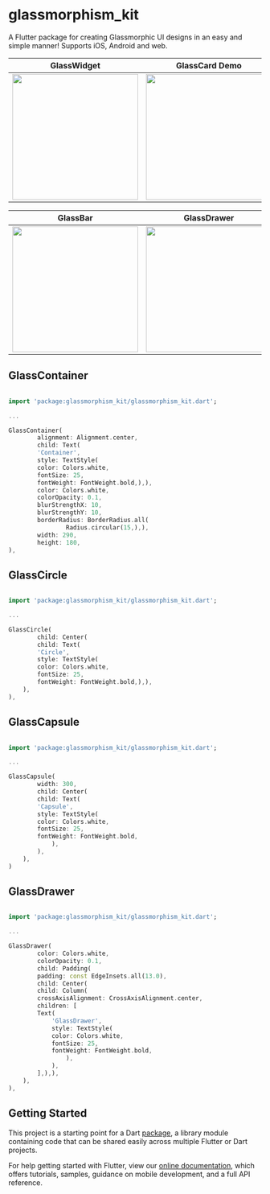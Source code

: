 # glassmorphism_kit 
 
A Flutter package for creating Glassmorphic UI designs in an easy and simple manner! Supports iOS, Android and web.

GlassWidget             |  GlassCard Demo
:-------------------------:|:-------------------------:
<img src="https://user-images.githubusercontent.com/58139175/108697570-0a30a080-7529-11eb-9977-b5d7390e535b.jpg?raw=true" width="250">  |  <img src="https://user-images.githubusercontent.com/58139175/108697593-13217200-7529-11eb-8883-6ebcb690f2c2.jpg?raw=true)" width="250">

GlassBar             |  GlassDrawer
:-------------------------:|:-------------------------:
<img src="https://user-images.githubusercontent.com/58139175/108697583-0ef55480-7529-11eb-8606-2a52ceec36db.jpg?raw=true" width="250">  |  <img src="https://user-images.githubusercontent.com/58139175/108697586-1157ae80-7529-11eb-9f53-7ef44007e67f.jpg?raw=true)" width="250">

## GlassContainer

```dart

import 'package:glassmorphism_kit/glassmorphism_kit.dart';

...

GlassContainer(
        alignment: Alignment.center,
        child: Text(
        'Container',
        style: TextStyle(
        color: Colors.white,
        fontSize: 25,
        fontWeight: FontWeight.bold,),),
        color: Colors.white,
        colorOpacity: 0.1,
        blurStrengthX: 10,
        blurStrengthY: 10,
        borderRadius: BorderRadius.all(
                Radius.circular(15,),),
        width: 290,
        height: 180,
),

```

## GlassCircle

```dart

import 'package:glassmorphism_kit/glassmorphism_kit.dart';

...

GlassCircle(
        child: Center(
        child: Text(
        'Circle',
        style: TextStyle(
        color: Colors.white,
        fontSize: 25,
        fontWeight: FontWeight.bold,),),
    ),
),

```

## GlassCapsule

```dart

import 'package:glassmorphism_kit/glassmorphism_kit.dart';

...

GlassCapsule(
        width: 300,
        child: Center(
        child: Text(
        'Capsule',
        style: TextStyle(
        color: Colors.white,
        fontSize: 25,
        fontWeight: FontWeight.bold,
            ),
        ),
    ),
)

```
## GlassDrawer

```dart

import 'package:glassmorphism_kit/glassmorphism_kit.dart';

...

GlassDrawer(
        color: Colors.white,
        colorOpacity: 0.1,
        child: Padding(
        padding: const EdgeInsets.all(13.0),
        child: Center(
        child: Column(
        crossAxisAlignment: CrossAxisAlignment.center,
        children: [
        Text(
            'GlassDrawer',
            style: TextStyle(
            color: Colors.white,
            fontSize: 25,
            fontWeight: FontWeight.bold,
                ),
            ),
        ],),),
    ),
),

```

## Getting Started

This project is a starting point for a Dart
[package](https://flutter.dev/developing-packages/),
a library module containing code that can be shared easily across
multiple Flutter or Dart projects.

For help getting started with Flutter, view our 
[online documentation](https://flutter.dev/docs), which offers tutorials, 
samples, guidance on mobile development, and a full API reference.
